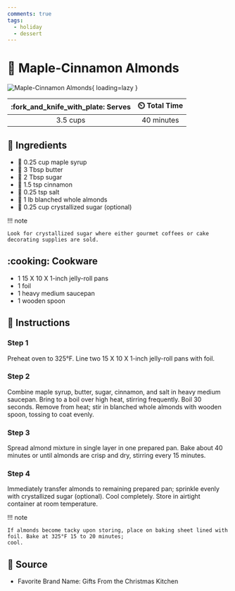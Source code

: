 ```yaml
---
comments: true
tags:
  - holiday
  - dessert
---
```

# :chestnut: Maple-Cinnamon Almonds

![Maple-Cinnamon Almonds](../assets/images/maple-cinnamon-almonds.jpg){ loading=lazy }

| :fork_and_knife_with_plate: Serves | :timer_clock: Total Time |
|:----------------------------------:|:-----------------------: |
| 3.5 cups | 40 minutes |

## :salt: Ingredients

- :maple_leaf: 0.25 cup maple syrup
- :butter: 3 Tbsp butter
- :candy: 2 Tbsp sugar
- :custard: 1.5 tsp cinnamon
- :salt: 0.25 tsp salt
- :chestnut: 1 lb blanched whole almonds
- :candy: 0.25 cup crystallized sugar (optional)

!!! note

    Look for crystallized sugar where either gourmet coffees or cake decorating supplies are sold.

## :cooking: Cookware

- 1 15 X 10 X 1-inch jelly-roll pans
- 1 foil
- 1 heavy medium saucepan
- 1 wooden spoon

## :pencil: Instructions

### Step 1

Preheat oven to 325°F. Line two 15 X 10 X 1-inch jelly-roll pans with foil.

### Step 2

Combine maple syrup, butter, sugar, cinnamon, and salt in heavy medium saucepan. Bring to a boil over high heat,
stirring frequently. Boil 30 seconds. Remove from heat; stir in blanched whole almonds with wooden spoon, tossing to
coat evenly.

### Step 3

Spread almond mixture in single layer in one prepared pan. Bake about 40 minutes or until almonds are crisp and dry,
stirring every 15 minutes.

### Step 4

Immediately transfer almonds to remaining prepared pan; sprinkle evenly with crystallized sugar (optional). Cool
completely. Store in airtight container at room temperature.

!!! note

    If almonds become tacky upon storing, place on baking sheet lined with foil. Bake at 325°F 15 to 20 minutes;
    cool.

## :link: Source

- Favorite Brand Name: Gifts From the Christmas Kitchen
